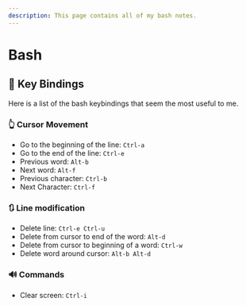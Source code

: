 ```yaml
---
description: This page contains all of my bash notes.
---
```


# Bash

## 🎹 Key Bindings

Here is a list of the bash keybindings that seem the most useful to me.

### 👆 Cursor Movement

* Go to the beginning of the line: `Ctrl-a`
* Go to the end of the line: `Ctrl-e`
* Previous word: `Alt-b`
* Next word: `Alt-f`
* Previous character: `Ctrl-b`
* Next Character: `Ctrl-f`

### 🔃 Line modification

* Delete line: `Ctrl-e Ctrl-u`
* Delete from cursor to end of the word: `Alt-d`
* Delete from cursor to beginning of a word: `Ctrl-w`
* Delete word around cursor: `Alt-b Alt-d`

### 🔊 Commands

* Clear screen: `Ctrl-i`

